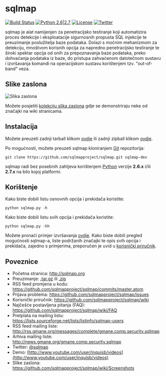 # sqlmap

[![Build Status](https://api.travis-ci.org/sqlmapproject/sqlmap.svg?branch=master)](https://api.travis-ci.org/sqlmapproject/sqlmap) [![Python 2.6|2.7](https://img.shields.io/badge/python-2.6|2.7-yellow.svg)](https://www.python.org/) [![License](https://img.shields.io/badge/license-GPLv2-red.svg)](https://raw.githubusercontent.com/sqlmapproject/sqlmap/master/doc/COPYING) [![Twitter](https://img.shields.io/badge/twitter-@sqlmap-blue.svg)](https://twitter.com/sqlmap)

sqlmap je alat namijenjen za penetracijsko testiranje koji automatizira proces detekcije i eksploatacije sigurnosnih propusta SQL injekcije te preuzimanje poslužitelja baze podataka. Dolazi s moćnim mehanizmom za detekciju, mnoštvom korisnih opcija za napredno penetracijsko testiranje te široki spektar opcija od onih za prepoznavanja baze podataka, preko dohvaćanja podataka iz baze, do pristupa zahvaćenom datotečnom sustavu i izvršavanja komandi na operacijskom sustavu korištenjem tzv. "out-of-band" veza.

Slike zaslona
----

![Slika zaslona](https://raw.github.com/wiki/sqlmapproject/sqlmap/images/sqlmap_screenshot.png)

Možete posjetiti [kolekciju slika zaslona](https://github.com/sqlmapproject/sqlmap/wiki/Screenshots) gdje se demonstriraju neke od značajki na wiki stranicama.

Instalacija
----

Možete preuzeti zadnji tarball klikom [ovdje](https://github.com/sqlmapproject/sqlmap/tarball/master) ili zadnji zipball klikom [ovdje](https://github.com/sqlmapproject/sqlmap/zipball/master).

Po mogućnosti, možete preuzeti sqlmap kloniranjem [Git](https://github.com/sqlmapproject/sqlmap) repozitorija:

    git clone https://github.com/sqlmapproject/sqlmap.git sqlmap-dev

sqlmap radi bez posebnih zahtjeva korištenjem [Python](http://www.python.org/download/) verzije **2.6.x** i/ili **2.7.x** na bilo kojoj platformi.

Korištenje
----

Kako biste dobili listu osnovnih opcija i prekidača koristite:

    python sqlmap.py -h

Kako biste dobili listu svih opcija i prekidača koristite:

    python sqlmap.py -hh

Možete pronaći primjer izvršavanja [ovdje](https://asciinema.org/a/46601).
Kako biste dobili pregled mogućnosti sqlmap-a, liste podržanih značajki te opis svih opcija i prekidača, zajedno s primjerima, preporučen je uvid u [korisnički priručnik](https://github.com/sqlmapproject/sqlmap/wiki).

Poveznice
----

* Početna stranica: http://sqlmap.org
* Preuzimanje: [.tar.gz](https://github.com/sqlmapproject/sqlmap/tarball/master) ili [.zip](https://github.com/sqlmapproject/sqlmap/zipball/master)
* RSS feed promjena u kodu: https://github.com/sqlmapproject/sqlmap/commits/master.atom
* Prijava problema: https://github.com/sqlmapproject/sqlmap/issues
* Korisnički priručnik: https://github.com/sqlmapproject/sqlmap/wiki
* Najčešće postavljena pitanja (FAQ): https://github.com/sqlmapproject/sqlmap/wiki/FAQ
* Pretplata na mailing listu: https://lists.sourceforge.net/lists/listinfo/sqlmap-users
* RSS feed mailing liste: http://rss.gmane.org/messages/complete/gmane.comp.security.sqlmap
* Arhiva mailing liste: http://news.gmane.org/gmane.comp.security.sqlmap
* Twitter: [@sqlmap](https://twitter.com/sqlmap)
* Demo: [http://www.youtube.com/user/inquisb/videos](http://www.youtube.com/user/inquisb/videos)
* Slike zaslona: https://github.com/sqlmapproject/sqlmap/wiki/Screenshots
